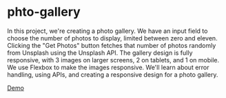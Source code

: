 # phto-gallery

In this project, we're creating a photo gallery. We have an input field to choose the number of photos to display, limited between zero and eleven.
Clicking the "Get Photos" button fetches that number of photos randomly from Unsplash using the Unsplash API. The gallery design is fully responsive, with 3 images on larger screens, 2 on tablets, and 1 on mobile. 
We use Flexbox to make the images responsive. We'll learn about error handling, using APIs, and creating a responsive design for a photo gallery.

[Demo](https://praveshnexus.github.io/phto-gallery/)
